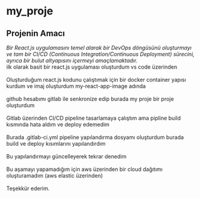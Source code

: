 # my_proje
## Projenin Amacı
*Bir React.js uygulamasını temel alarak bir DevOps döngüsünü oluşturmayı ve tam bir CI/CD (Continuous Integration/Continuous Deployment) sürecini, ayrıca bir bulut altyapısını içermeyi amaçlamaktadır.*
<br> ilk olarak basit bir react.js uygulaması oluşturdum vs code üzerinden </br>
<br> Oluşturduğum react.js kodunu çalıştımak için bir docker container yapısı kurdum ve imaj oluşturdum my-react-app-image adında </br>
<br>github hesabımı gitlab ile senkronize edip burada my proje bir proje oluşturdum</br>
<br> Gitlab üzerinden CI/CD pipeline tasarlamaya çalıştım ama pipline build kısmında hata aldım ve deploy edemedim </br>
<br> Burada .gitlab-ci.yml pipeline yapılandırma dosyamı oluşturdum burada build ve deploy kısımlarını yapılandırdım </br>
<br> Bu yapılandırmayı güncelleyerek tekrar denedim </br> 
<br> Bu aşamayı yapamadığım için aws üzerinden bir cloud dağıtımı oluşturamadım (aws elastic üzerinden) </br>
<br> Teşekkür ederim. </br>
